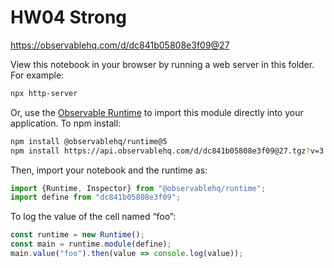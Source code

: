 # HW04 Strong

https://observablehq.com/d/dc841b05808e3f09@27

View this notebook in your browser by running a web server in this folder. For
example:

~~~sh
npx http-server
~~~

Or, use the [Observable Runtime](https://github.com/observablehq/runtime) to
import this module directly into your application. To npm install:

~~~sh
npm install @observablehq/runtime@5
npm install https://api.observablehq.com/d/dc841b05808e3f09@27.tgz?v=3
~~~

Then, import your notebook and the runtime as:

~~~js
import {Runtime, Inspector} from "@observablehq/runtime";
import define from "dc841b05808e3f09";
~~~

To log the value of the cell named “foo”:

~~~js
const runtime = new Runtime();
const main = runtime.module(define);
main.value("foo").then(value => console.log(value));
~~~
